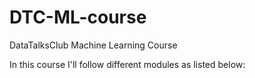 # DTC-ML-course
DataTalksClub Machine Learning Course

In this course I'll follow different modules as listed below:

